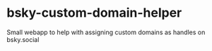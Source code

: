 # bsky-custom-domain-helper

Small webapp to help with assigning custom domains as handles on bsky.social